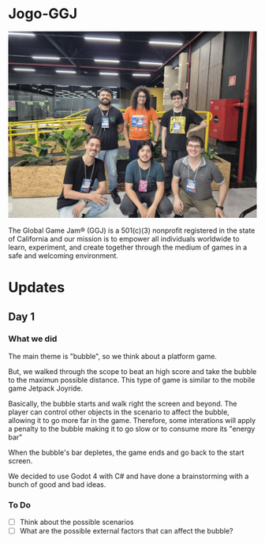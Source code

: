 # Jogo-GGJ

![Team photo: From top to bottom, left to right: Anderson Frasão, Fernado Kiotheka, Bruno Krugel, Lucas Araujo, Muriki Gusmão, Bruno dal Pontte](team-photo.jpg)

The Global Game Jam® (GGJ) is a 501(c)(3) nonprofit registered in the state of California and our mission is to empower all individuals worldwide to learn, experiment, and create together through the medium of games in a safe and welcoming environment.

# Updates

## Day 1

### What we did

The main theme is "bubble", so we think about a platform game.

But, we walked through the scope to beat an high score and take the bubble to the maximun possible distance.
This type of game is similar to the mobile game Jetpack Joyride.

Basically, the bubble starts and walk right the screen and beyond.
The player can control other objects in the scenario to affect the bubble, allowing it to go more far in the game.
Therefore, some interations will apply a penalty to the bubble making it to go slow or to consume more its "energy bar"

When the bubble's bar depletes, the game ends and go back to the start screen.

We decided to use Godot 4 with C# and have done a brainstorming with a bunch of good and bad ideas.

### To Do

- [ ] Think about the possible scenarios
- [ ] What are the possible external factors that can affect the bubble?
